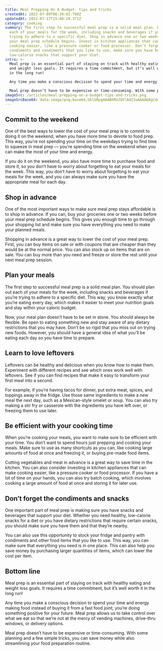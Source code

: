 ```yaml
---
title: Meal Prepping On A Budget- tips and tricks
createdAt: 2022-07-09T06:39:02.790Z
updatedAt: 2022-07-17T15:00:29.371Z
category: cooking
summary: The first step to successful meal prep is a solid meal plan. Plan out
  each of your meals for the week, including snacks and beverages if you’re
  trying to adhere to a specific diet. Shop in advance one or two weeks before
  your meal prep schedule begins. Invest in kitchen appliances that can make
  cooking easier, like a pressure cooker or food processor. Don’t forget the
  condiments and condiments that you like to use, make sure you have healthy,
  low-calorie snacks that support your diet.
intro: >-
  Meal prep is an essential part of staying on track with healthy eating
  and weight loss goals. It requires a time commitment, but it’s well worth it
  in the long run!

  Any time you make a conscious decision to spend your time and energy making food instead of buying it from a fast food joint, you’re doing something positive for your future. Meal prep allows us to take control over what we eat so that we’re not at the mercy of vending machines, drive-thru windows, or delivery options. 

  Meal prep doesn’t have to be expensive or time-consuming. With some planning and a few simple tricks, you can save money while also streamlining your food preparation routine.
imageSrc: /articles/meal-prepping-on-a-budget-tips-and-tricks.png
imageSrcBase64: data:image/png;base64,UklGRpgAAABXRUJQVlA4IIwAAAAQAgCdASoKAAoAAUAmJbACdAEQ/bOS4vg4AP74v1wk3rgrPmszHF5AwAyqkTspaFO3OICEEPqv8ovhSaOxhlMZHjLh77v+MOomutG4ZDznWAs99Nvk+Dye9NbPqECiWD+dHnWzvynchbZXyH09Axg8v/hob70d+jPOmH42UzPyi+T1AxJGrpw27tfAAA==
---
```


## Commit to the weekend

One of the best ways to lower the cost of your meal prep is to commit to doing it on the weekend, when you have more time to devote to food prep. This way, you’re not spending your time on the weekdays trying to find time to squeeze in meal prep — you’re spending time on the weekend when you can make the most of your time and energy.

If you do it on the weekend, you also have more time to purchase food and store it, so you don’t have to worry about forgetting to eat your meals for the week. This way, you don’t have to worry about forgetting to eat your meals for the week, and you can always make sure you have the appropriate meal for each day.

## Shop in advance

One of the most important ways to make sure meal prep stays affordable is to shop in advance. If you can, buy your groceries one or two weeks before your meal prep schedule begins. This gives you enough time to go through your shopping list and make sure you have everything you need to make your planned meals.

Shopping in advance is a great way to lower the cost of your meal prep. First, you can buy items on sale or with coupons that are cheaper than they would be at the normal price. You can also stock up on items that are on sale. You can buy more than you need and freeze or store the rest until your next meal prep session.

## Plan your meals

The first step to successful meal prep is a solid meal plan. You should plan out each of your meals for the week, including snacks and beverages if you’re trying to adhere to a specific diet. This way, you know exactly what you’re eating every day, which makes it easier to meet your nutrition goals and stay within your caloric budget.

Now, your meal plan doesn’t have to be set in stone. You should always be flexible. Be open to eating something new and stay aware of any dietary restrictions that you may have. Don’t be so rigid that you miss out on trying new foods. However, you should have a general idea of what you’ll be eating each day so you have time to prepare.

## Learn to love leftovers

Leftovers can be healthy and delicious when you know how to make them. Experiment with different recipes and see which ones work well with leftovers. See if you can find recipes that make it easy to transform your first meal into a second.

For example, if you’re having tacos for dinner, put extra meat, spices, and toppings away in the fridge. Use those same ingredients to make a new meal the next day, such as a Mexican-style omelet or soup. You can also try making a stir fry or casserole with the ingredients you have left over, or freezing them to use later.

## Be efficient with your cooking time

When you’re cooking your meals, you want to make sure to be efficient with your time. You don’t want to spend hours just prepping and cooking your meals. Make sure to use as many shortcuts as you can, like cooking large amounts of food at once and freezing it, or buying pre-made food items.

Cutting vegetables and meat in advance is a great way to save time in the kitchen. You can also consider investing in kitchen appliances that can make cooking easier, like a pressure cooker or food processor. If you have a lot of time on your hands, you can also try batch cooking, which involves cooking a large amount of food at once and storing it for later use.

## Don’t forget the condiments and snacks

One important part of meal prep is making sure you have snacks and beverages that support your diet. Whether you need healthy, low-calorie snacks for a diet or you have dietary restrictions that require certain snacks, you should make sure you have them and that they’re nearby.

You can also use this opportunity to stock your fridge and pantry with condiments and other food items that you like to use. This way, you can make sure that everything you need is in one place. This can also help you save money by purchasing larger quantities of items, which can lower the cost per item.

## Bottom line

Meal prep is an essential part of staying on track with healthy eating and weight loss goals. It requires a time commitment, but it’s well worth it in the long run!

Any time you make a conscious decision to spend your time and energy making food instead of buying it from a fast food joint, you’re doing something positive for your future. Meal prep allows us to take control over what we eat so that we’re not at the mercy of vending machines, drive-thru windows, or delivery options.

Meal prep doesn’t have to be expensive or time-consuming. With some planning and a few simple tricks, you can save money while also streamlining your food preparation routine.
